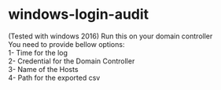 # windows-login-audit
(Tested with windows 2016)
Run this on your domain controller  
You need to provide bellow options:  
1- Time for the log  
2- Credential for the Domain Controller  
3- Name of the Hosts  
4- Path for the exported csv  
